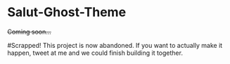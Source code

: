 # Salut-Ghost-Theme
~~Coming soon...~~

#Scrapped!
This project is now abandoned. If you want to actually make it happen, tweet at me and we could finish building it together.
